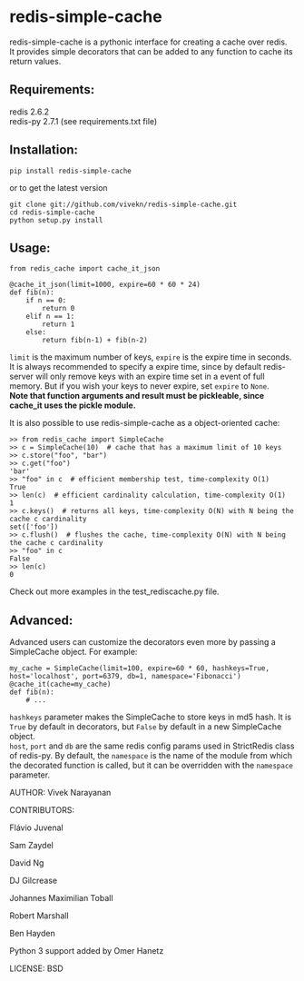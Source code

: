 # redis-simple-cache
redis-simple-cache is a pythonic interface for creating a cache over redis.  
It provides simple decorators that can be added to any function to cache its return values.

Requirements:
-------------
redis 2.6.2  
redis-py 2.7.1 (see requirements.txt file)

Installation:
-------------

    pip install redis-simple-cache

or to get the latest version

    git clone git://github.com/vivekn/redis-simple-cache.git
    cd redis-simple-cache
    python setup.py install

Usage:
------

    from redis_cache import cache_it_json

    @cache_it_json(limit=1000, expire=60 * 60 * 24)
    def fib(n):
        if n == 0:
            return 0
        elif n == 1:
            return 1
        else:
            return fib(n-1) + fib(n-2)

`limit` is the maximum number of keys, `expire` is the expire time in seconds.  
It is always recommended to specify a expire time, since by default redis-server will only remove keys with an expire time set in a event of full memory. But if you wish your keys to never expire, set `expire` to `None`.  
**Note that function arguments and result must be pickleable, since cache_it uses the pickle module.**

It is also possible to use redis-simple-cache as a object-oriented cache:
        
    >> from redis_cache import SimpleCache
    >> c = SimpleCache(10)  # cache that has a maximum limit of 10 keys
    >> c.store("foo", "bar")
    >> c.get("foo")
    'bar'
    >> "foo" in c  # efficient membership test, time-complexity O(1)
    True
    >> len(c)  # efficient cardinality calculation, time-complexity O(1)
    1
    >> c.keys()  # returns all keys, time-complexity O(N) with N being the cache c cardinality
    set(['foo'])
    >> c.flush()  # flushes the cache, time-complexity O(N) with N being the cache c cardinality
    >> "foo" in c
    False
    >> len(c)
    0

Check out more examples in the test_rediscache.py file.

Advanced:
---------
Advanced users can customize the decorators even more by passing a SimpleCache object. For example:
    
    my_cache = SimpleCache(limit=100, expire=60 * 60, hashkeys=True, host='localhost', port=6379, db=1, namespace='Fibonacci')
    @cache_it(cache=my_cache)
    def fib(n):
        # ...

`hashkeys` parameter makes the SimpleCache to store keys in md5 hash. It is `True` by default in decorators, but `False` by default in a new SimpleCache object.  
`host`, `port` and `db` are the same redis config params used in StrictRedis class of redis-py.
By default, the `namespace` is the name of the module from which the decorated function is called, but it can be overridden with the `namespace` parameter. 

AUTHOR: Vivek Narayanan  

CONTRIBUTORS: 

Flávio Juvenal

Sam Zaydel  

David Ng

DJ Gilcrease

Johannes Maximilian Toball

Robert Marshall

Ben Hayden


Python 3 support added by Omer Hanetz

LICENSE: BSD
